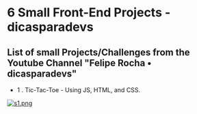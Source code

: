 # 6 Small Front-End Projects - dicasparadevs

## List of small Projects/Challenges from the Youtube Channel "Felipe Rocha • dicasparadevs"

- 1 . Tic-Tac-Toe - Using JS, HTML, and CSS.

[![s1.png](https://i.postimg.cc/hvh52n1q/s1.png)](https://postimg.cc/K3SfYdW9)
